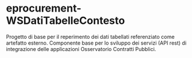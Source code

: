 # eprocurement-WSDatiTabelleContesto
Progetto di base per il reperimento dei dati tabellati referenziato come artefatto esterno.
Componente base per lo sviluppo dei servizi (API rest) di integrazione delle applicazioni Osservatorio Contratti Pubblici.
